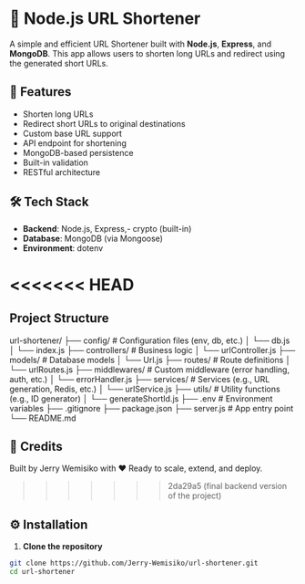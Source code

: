 # 🔗 Node.js URL Shortener

A simple and efficient URL Shortener built with **Node.js**, **Express**, and **MongoDB**. This app allows users to shorten long URLs and redirect using the generated short URLs.

## 🚀 Features

- Shorten long URLs
- Redirect short URLs to original destinations
- Custom base URL support
- API endpoint for shortening
- MongoDB-based persistence
- Built-in validation
- RESTful architecture

## 🛠 Tech Stack

- **Backend**: Node.js, Express,- crypto (built-in)
- **Database**: MongoDB (via Mongoose)
- **Environment**: dotenv

<<<<<<< HEAD
=======
## Project Structure

url-shortener/
├── config/              # Configuration files (env, db, etc.)
│   └── db.js
│   └── index.js
├── controllers/         # Business logic
│   └── urlController.js
├── models/              # Database models
│   └── Url.js
├── routes/              # Route definitions
│   └── urlRoutes.js
├── middlewares/         # Custom middleware (error handling, auth, etc.)
│   └── errorHandler.js
├── services/            # Services (e.g., URL generation, Redis, etc.)
│   └── urlService.js
├── utils/               # Utility functions (e.g., ID generator)
│   └── generateShortId.js
├── .env                 # Environment variables
├── .gitignore
├── package.json
├── server.js            # App entry point
└── README.md

## 🧠 Credits
Built by Jerry Wemisiko with ❤️
Ready to scale, extend, and deploy.

>>>>>>> 2da29a5 (final backend version of the project)
## ⚙️ Installation

1. **Clone the repository**
```bash
git clone https://github.com/Jerry-Wemisiko/url-shortener.git
cd url-shortener
